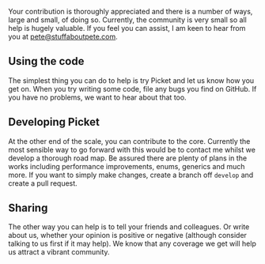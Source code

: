 Your contribution is thoroughly appreciated and there is a number of ways, large and small, of doing so. Currently, the community is very small so all help is hugely valuable. If you feel you can assist, I am keen to hear from you at pete@stuffaboutpete.com.

## Using the code

The simplest thing you can do to help is try Picket and let us know how you get on. When you try writing some code, file any bugs you find on GitHub. If you have no problems, we want to hear about that too.

## Developing Picket

At the other end of the scale, you can contribute to the core. Currently the most sensible way to go forward with this would be to contact me whilst we develop a thorough road map. Be assured there are plenty of plans in the works including performance improvements, enums, generics and much more. If you want to simply make changes, create a branch off `develop` and create a pull request.

## Sharing

The other way you can help is to tell your friends and colleagues. Or write about us, whether your opinion is positive or negative (although consider talking to us first if it may help). We know that any coverage we get will help us attract a vibrant community.
